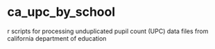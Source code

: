# ca_upc_by_school
 r scripts for processing unduplicated pupil count (UPC) data files from california department of education
